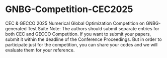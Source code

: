 # GNBG-Competition-CEC2025
CEC & GECCO 2025 Numerical Global Optimization Competition on GNBG-generated Test Suite
Note: 
The authors should submit separate entries for both CEC and GECCO Competition. 
If you want to submit your papers, submit it within the deadline of the Conference Proceedings.
But in order to participate just for the competition, you can share your codes and we will evaluate them for your reference.
